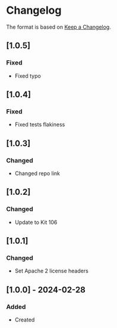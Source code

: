 # Changelog
The format is based on [Keep a Changelog](https://keepachangelog.com/en/1.0.0/).

## [1.0.5]
### Fixed
- Fixed typo

## [1.0.4]
### Fixed
- Fixed tests flakiness

## [1.0.3]
### Changed
- Changed repo link

## [1.0.2]
### Changed
- Update to Kit 106

## [1.0.1]
### Changed
- Set Apache 2 license headers

## [1.0.0] - 2024-02-28
### Added
- Created
